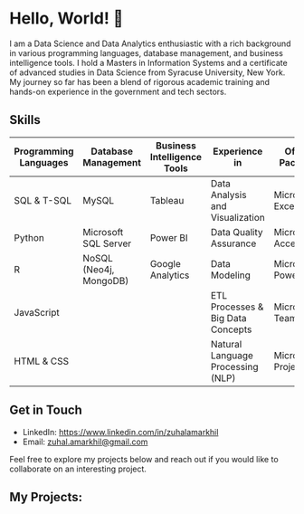 
# Hello, World! 👋
I am a Data Science and Data Analytics enthusiastic with a rich background in various programming languages, database management, and business intelligence tools. I hold a Masters in Information Systems and a certificate of advanced studies in Data Science from Syracuse University, New York. My journey so far has been a blend of rigorous academic training and hands-on experience in the government and tech sectors.
## Skills
| **Programming Languages** | **Database Management**  | **Business Intelligence Tools** | **Experience in**                 | **Office Package**              |
|---------------------------|---------------------------|---------------------------------|----------------------------------|--------------------------------|
| SQL & T-SQL              | MySQL                     | Tableau                         | Data Analysis and Visualization  | Microsoft Excel                |
| Python                   | Microsoft SQL Server      | Power BI                        | Data Quality Assurance           | Microsoft Access               |
| R                        | NoSQL (Neo4j, MongoDB)    | Google Analytics                | Data Modeling                    | Microsoft PowerPoint           |
| JavaScript               |                           |                                 | ETL Processes & Big Data Concepts| Microsoft Teams                |
| HTML & CSS               |                           |                                 | Natural Language Processing (NLP)| Microsoft Project              |

## Get in Touch
- LinkedIn: https://www.linkedin.com/in/zuhalamarkhil
- Email: zuhal.amarkhil@gmail.com

Feel free to explore my projects below and reach out if you would like to collaborate on an interesting project. 

## My Projects: 
